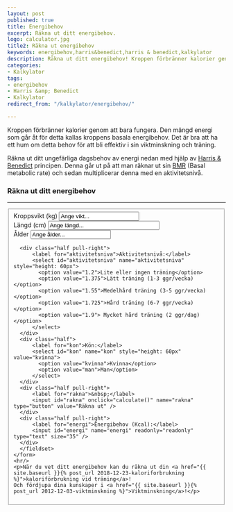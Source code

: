```yaml
---
layout: post
published: true
title: Energibehov
excerpt: Räkna ut ditt energibehov.
logo: calculator.jpg
title2: Räkna ut energibehov
keywords: energibehov,harris&benedict,harris & benedict,kalkylator
description: Räkna ut ditt energibehov! Kroppen förbränner kalorier genom att bara fungera. Den mängd energi som går åt för detta kallas kroppens basala energibehov.
categories:
- Kalkylator
tags:
- energibehov
- Harris &amp; Benedict
- Kalkylator
redirect_from: "/kalkylator/energibehov/"

---
```

<p class="lead">
Kroppen förbränner kalorier genom att bara fungera. Den mängd energi som går åt för detta kallas kroppens basala energibehov. Det är bra att ha ett hum om detta behov för att bli effektiv i sin viktminskning och träning.
</p>
<p>
Räkna ut ditt ungefärliga dagsbehov av energi nedan med hjälp av <a title="Harris &amp; Benedict principen" href="http://en.wikipedia.org/wiki/Harris-Benedict_equation">Harris &amp; Benedict</a> principen. Denna går ut på att man räknar ut sin <a title="Basal metabolic rate" href="http://en.wikipedia.org/wiki/Basal_metabolic_rate">BMR</a> (Basal metabolic rate) och sedan multiplicerar denna med en aktivitetsnivå.
</p>

### Räkna ut ditt energibehov

<div id="contact-form">
<hr/>
<form>
	<fieldset>
	  <div class="half">
		  <label for="kroppsvikt">Kroppsvikt (kg)</label>
		  <input id="kroppsvikt" name="kroppsvikt" type="text" onfocus="if (this.value == 'Ange vikt...') { this.value = ''; }" onblur="if(this.value == '') { this.value = 'Ange vikt...'; }" value="Ange vikt..." size="20"/>
	  </div>
	  <div class="half pull-right">
		  <label for="langd">Längd (cm)</label>
		  <input id="langd" name="langd" type="text" onfocus="if (this.value == 'Ange längd...') { this.value = ''; }" onblur="if(this.value == '') { this.value = 'Ange längd...'; }" value="Ange längd..." size="29"/>
	  </div>
	  <div class="half">
		  <label for="alder">Ålder</label>
		  <input id="alder" name="alder" type="text" onfocus="if (this.value == 'Ange ålder...') { this.value = ''; }" onblur="if(this.value == '') { this.value = 'Ange ålder...'; }" value="Ange ålder..." size="20"/>
	  </div>

 	  <div class="half pull-right">
		  <label for="aktivitetsniva">Aktivitetsnivå:</label>
		  <select id="aktivitetsniva" name="aktivitetsniva" style="height: 60px">
		  	<option value="1.2">Lite eller ingen träning</option>
		  	<option value="1.375">Lätt träning (1-3 ggr/vecka)</option>
		  	<option value="1.55">Medelhård träning (3-5 ggr/vecka)</option>
		  	<option value="1.725">Hård träning (6-7 ggr/vecka)</option>
		  	<option value="1.9"> Mycket hård träning (2 ggr/dag)</option>
		  </select>
	  </div>
 	  <div class="half">
		  <label for="kon">Kön:</label>
		  <select id="kon" name="kon" style="height: 60px" value="kvinna">
		  	<option value="kvinna">Kvinna</option>
		  	<option value="man">Man</option>
		  </select>
	  </div>
	  <div class="half pull-right">
		  <label for="rakna">&nbsp;</label>
		  <input id="rakna" onclick="calculate()" name="rakna" type="button" value="Räkna ut" />
	  </div>
 	  <div class="half pull-right">
		  <label for="energi">Energibehov (Kcal):</label>
		  <input id="energi" name="energi" readonly="readonly" type="text" size="35" />
	  </div>
	  </fieldset>
	</form>
	<hr/>
	<p>När du vet ditt energibehov kan du räkna ut din <a href="{{ site.baseurl }}{% post_url 2018-12-23-kaloriforbrukning %}">kaloriförbrukning vid träning</a>!
	Och fördjupa dina kunskaper i <a href="{{ site.baseurl }}{% post_url 2012-12-03-viktminskning %}">Viktminskning</a>!</p>
</div>

<script type="text/javascript">
	function calculate()
	{
		var vikt = document.getElementById("kroppsvikt").value;
		var alder = document.getElementById("alder").value;
		var langd = document.getElementById("langd").value;
		var kon = document.getElementById("kon").value
		var result = 0;

		if (kon == "kvinna") {
			result = 655 + (9.6*vikt) + (1.8*langd) - (4.7*alder);
		} else {
			result = 66 + (13.7*vikt) + (5*langd) - (6.8*alder);
		}
		var aktivitet = document.getElementById("aktivitetsniva").value;
       result = result * aktivitet;

		if (isNaN(result)) {
			alert('Fel i uträkningen. Kontrollera dina inmatade värden. Använd punkt som skiljetecken för eventuella decimaler.');
			document.getElementById("energi").value = 'Fel';
		} else {
			document.getElementById("energi").value = Math.round(result);
		}
	}
</script>
